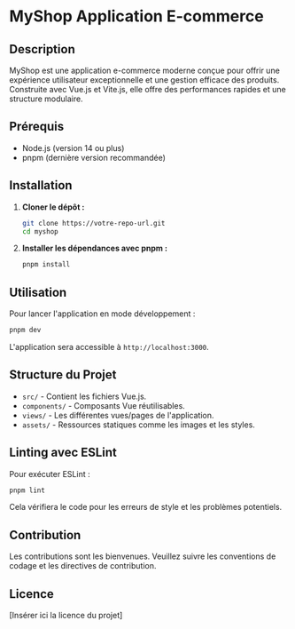 
# MyShop Application E-commerce

## Description
MyShop est une application e-commerce moderne conçue pour offrir une expérience utilisateur exceptionnelle et une gestion efficace des produits. Construite avec Vue.js et Vite.js, elle offre des performances rapides et une structure modulaire.

## Prérequis
- Node.js (version 14 ou plus)
- pnpm (dernière version recommandée)

## Installation

1. **Cloner le dépôt :**
   ```bash
   git clone https://votre-repo-url.git
   cd myshop
   ```

2. **Installer les dépendances avec pnpm :**
   ```bash
   pnpm install
   ```

## Utilisation

Pour lancer l'application en mode développement :

```bash
pnpm dev
```

L'application sera accessible à `http://localhost:3000`.

## Structure du Projet

- `src/` - Contient les fichiers Vue.js.
- `components/` - Composants Vue réutilisables.
- `views/` - Les différentes vues/pages de l'application.
- `assets/` - Ressources statiques comme les images et les styles.

## Linting avec ESLint

Pour exécuter ESLint :

```bash
pnpm lint
```

Cela vérifiera le code pour les erreurs de style et les problèmes potentiels.

## Contribution

Les contributions sont les bienvenues. Veuillez suivre les conventions de codage et les directives de contribution.

## Licence

[Insérer ici la licence du projet]

